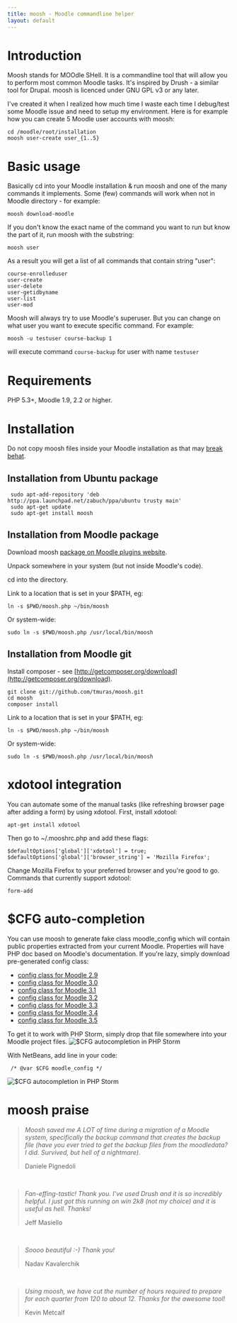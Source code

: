 ```yaml
---
title: moosh - Moodle commandline helper
layout: default
---
```


Introduction
============

Moosh stands for MOOdle SHell. It is a commandline tool that will allow you to perform most common Moodle tasks. It's inspired by Drush - a similar tool for Drupal.
moosh is licenced under GNU GPL v3 or any later.

I've created it when I realized how much time I waste each time I debug/test some Moodle issue and need to setup my environment.
Here is for example how you can create 5 Moodle user accounts with moosh:

    cd /moodle/root/installation
    moosh user-create user_{1..5}

Basic usage
===========

Basically cd into your Moodle installation & run moosh and one of the many commands it implements. Some (few) commands will work when not in Moodle directory - for example:

    moosh download-moodle

If you don't know the exact name of the command you want to run but know the part of it, run moosh with the substring:

    moosh user

As a result you will get a list of all commands that contain string "user":

    course-enrolleduser
    user-create
    user-delete
    user-getidbyname
    user-list
    user-mod

Moosh will always try to use Moodle's superuser. But you can change on what user you want to execute specific command. For example:

    moosh -u testuser course-backup 1 

will execute command `course-backup` for user with name `testuser`

Requirements
============

PHP 5.3+, Moodle 1.9, 2.2 or higher.

Installation
============

Do not copy moosh files inside your Moodle installation as that may [break behat](https://github.com/tmuras/moosh/issues/288). 

Installation from Ubuntu package
--------------------------------

     sudo apt-add-repository 'deb http://ppa.launchpad.net/zabuch/ppa/ubuntu trusty main'
     sudo apt-get update
     sudo apt-get install moosh

Installation from Moodle package
--------------------------------

Download moosh [package on Moodle plugins website](https://moodle.org/plugins/view.php?id=522).

Unpack somewhere in your system (but not inside Moodle's code).

cd into the directory.

Link to a location that is set in your $PATH, eg:

    ln -s $PWD/moosh.php ~/bin/moosh

Or system-wide:

    sudo ln -s $PWD/moosh.php /usr/local/bin/moosh

Installation from Moodle git
----------------------------

Install composer - see [http://getcomposer.org/download](http://getcomposer.org/download).

    git clone git://github.com/tmuras/moosh.git
    cd moosh
    composer install

Link to a location that is set in your $PATH, eg:

    ln -s $PWD/moosh.php ~/bin/moosh

Or system-wide:

    sudo ln -s $PWD/moosh.php /usr/local/bin/moosh


xdotool integration
===================

You can automate some of the manual tasks (like refreshing browser page after adding a form) by using xdotool. First, install xdotool:

    apt-get install xdotool

Then go to ~/.mooshrc.php and add these flags:

    $defaultOptions['global']['xdotool'] = true;
    $defaultOptions['global']['browser_string'] = 'Mozilla Firefox';

Change Mozilla Firefox to your preferred browser and you're good to go. Commands that currently support xdotool:

    form-add

<span class="anchor" id="cfg-auto-completion"></span>
$CFG auto-completion
====================

You can use moosh to generate fake class moodle_config which will contain public properties extracted from your current
 Moodle. Properties will have PHP doc based on Moodle's documentation. If you're lazy, simply download pre-generated config class:
 
 * <a href="https://raw.githubusercontent.com/tmuras/moosh/master/includes/config.29.class.php">config class for Moodle 2.9</a>
 * <a href="https://raw.githubusercontent.com/tmuras/moosh/master/includes/config.30.class.php">config class for Moodle 3.0</a>
 * <a href="https://raw.githubusercontent.com/tmuras/moosh/master/includes/config.31.class.php">config class for Moodle 3.1</a>
 * <a href="https://raw.githubusercontent.com/tmuras/moosh/master/includes/config.32.class.php">config class for Moodle 3.2</a>
 * <a href="https://raw.githubusercontent.com/tmuras/moosh/master/includes/config.33.class.php">config class for Moodle 3.3</a>
 * <a href="https://raw.githubusercontent.com/tmuras/moosh/master/includes/config.34.class.php">config class for Moodle 3.4</a>
 * <a href="https://raw.githubusercontent.com/tmuras/moosh/master/includes/config.35.class.php">config class for Moodle 3.5</a>
 
  
To get it to work with PHP Storm, simply drop that file somewhere into your Moodle project files.
![$CFG autocompletion in PHP Storm](/images/cfg_autocompletion_phpstorm.png)

With NetBeans, add line in your code:
     
     /* @var $CFG moodle_config */
     
![$CFG autocompletion in PHP Storm](/images/cfg_autocompletion_netbeans.png)
     
# <a name="praise"></a>moosh praise

> _Moosh saved me A LOT of time during a migration of a Moodle system, 
> specifically the backup command that creates the backup file 
> (have you ever tried to get the backup files from the moodledata? I did. 
> Survived, but hell of a nightmare)._
>
> Daniele Pignedoli

<br />

> _Fan-effing-tastic! Thank you. I've used Drush and it is so incredibly
> helpful. I just got this running on win 2k8 (not my choice) and it is
> useful as hell. Thanks!_
>
> Jeff Masiello

<br />

> _Soooo beautiful :-) Thank you!_
>
> Nadav Kavalerchik

<br />

> _Using moosh, we have cut the number of hours required to prepare for each quarter from 120 to about 12.  Thanks for the awesome tool!_
>
> Kevin Metcalf

